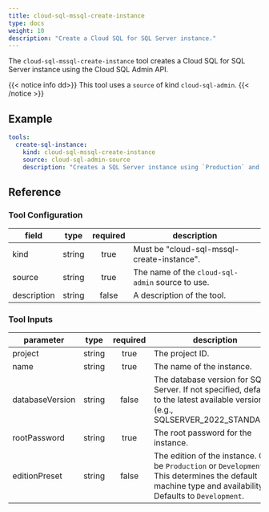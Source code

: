 ```yaml
---
title: cloud-sql-mssql-create-instance
type: docs
weight: 10
description: "Create a Cloud SQL for SQL Server instance."
---
```


The `cloud-sql-mssql-create-instance` tool creates a Cloud SQL for SQL Server instance using the Cloud SQL Admin API.

{{< notice info dd>}}
This tool uses a `source` of kind `cloud-sql-admin`.
{{< /notice >}}

## Example

```yaml
tools:
  create-sql-instance:
    kind: cloud-sql-mssql-create-instance
    source: cloud-sql-admin-source
    description: "Creates a SQL Server instance using `Production` and `Development` presets. For the `Development` template, it chooses a 2 vCPU, 8 GiB RAM (`db-custom-2-8192`) configuration with Non-HA/zonal availability. For the `Production` template, it chooses a 4 vCPU, 26 GiB RAM (`db-custom-4-26624`) configuration with HA/regional availability. The Enterprise edition is used in both cases. The default database version is `SQLSERVER_2022_STANDARD`. The agent should ask the user if they want to use a different version."
```

## Reference

### Tool Configuration

| **field**   | **type** | **required** | **description**                                  |
| ----------- | :------: | :----------: | ------------------------------------------------ |
| kind        |  string  |     true     | Must be "cloud-sql-mssql-create-instance".       |
| source      |  string  |     true     | The name of the `cloud-sql-admin` source to use. |
| description |  string  |    false     | A description of the tool.                       |

### Tool Inputs

| **parameter**   | **type** | **required** | **description**                                                                                                                                          |
| --------------- | :------: | :----------: | -------------------------------------------------------------------------------------------------------------------------------------------------------- |
| project         |  string  |     true     | The project ID.                                                                                                                                          |
| name            |  string  |     true     | The name of the instance.                                                                                                                                |
| databaseVersion |  string  |    false     | The database version for SQL Server. If not specified, defaults to the latest available version (e.g., SQLSERVER_2022_STANDARD).                              |
| rootPassword    |  string  |     true     | The root password for the instance.                                                                                                                      |
| editionPreset   |  string  |    false     | The edition of the instance. Can be `Production` or `Development`. This determines the default machine type and availability. Defaults to `Development`. |

